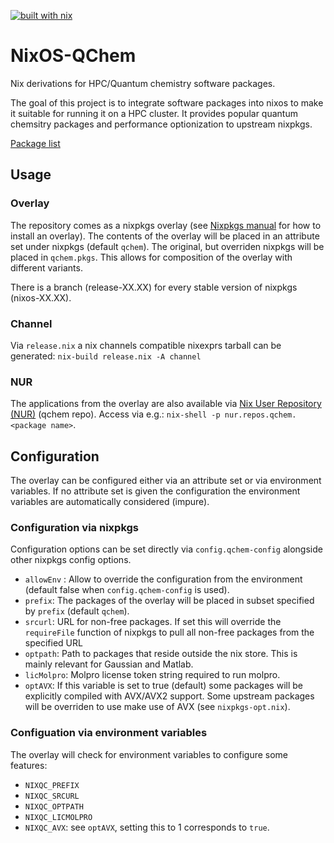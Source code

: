 [![built with nix](https://builtwithnix.org/badge.svg)](https://builtwithnix.org)

# NixOS-QChem
Nix derivations for HPC/Quantum chemistry software packages.

The goal of this project is to integrate software packages
into nixos to make it suitable for running it on a HPC cluster.
It provides popular quantum chemsitry packages and performance
optionization to upstream nixpkgs.

[Package list](./package_list.md)

## Usage

### Overlay
The repository comes as a nixpkgs overlay (see [Nixpkgs manual](https://nixos.org/nixpkgs/manual/#chap-overlays) for how to install an overlay).
The contents of the overlay will be placed in an attribute set under nixpkgs (default `qchem`). The original, but overriden nixpkgs will be placed in `qchem.pkgs`. This allows for composition of the overlay with different variants.

There is a branch (release-XX.XX) for every stable version of nixpkgs (nixos-XX.XX).

### Channel
Via `release.nix` a nix channels compatible nixexprs tarball can be generated:
`nix-build release.nix -A channel`


### NUR
The applications from the overlay are also available via [Nix User Repository (NUR)](https://github.com/nix-community/NUR) (qchem repo).
Access via e.g.: `nix-shell -p nur.repos.qchem.<package name>`.

## Configuration

The overlay can be configured either via an attribute set or via environment variables.
If no attribute set is given the configuration the environment variables are automatically
considered (impure).

### Configuration via nixpkgs
Configuration options can be set directly via `config.qchem-config` alongside other nixpkgs config options.

* `allowEnv` : Allow to override the configuration from the environment (default false when `config.qchem-config` is used).
* `prefix`: The packages of the overlay will be placed in subset specified by `prefix` (default `qchem`).
* `srcurl`: URL for non-free packages. If set this will override the `requireFile` function of nixpkgs to pull all non-free packages from the specified URL
* `optpath`: Path to packages that reside outside the nix store. This is mainly relevant for Gaussian and Matlab.
* `licMolpro`: Molpro license token string required to run molpro.
* `optAVX`: If this variable is set to true (default) some packages will be explicitly compiled with AVX/AVX2 support. Some upstream packages will be overriden to use make use of AVX (see `nixpkgs-opt.nix`).


### Configuation via environment variables
The overlay will check for environment variables to configure some features:

* `NIXQC_PREFIX`
* `NIXQC_SRCURL`
* `NIXQC_OPTPATH`
* `NIXQC_LICMOLPRO`
* `NIXQC_AVX`: see `optAVX`, setting this to 1 corresponds to `true`.


